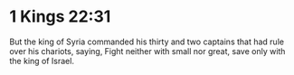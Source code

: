 # 1 Kings 22:31

But the king of Syria commanded his thirty and two captains that had rule over his chariots, saying, Fight neither with small nor great, save only with the king of Israel.